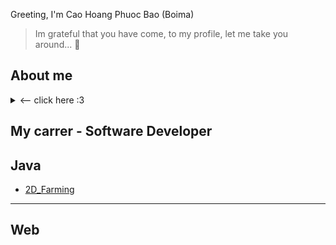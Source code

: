 Greeting, I'm Cao Hoang Phuoc Bao (Boima)

> Im grateful that you have come, to my profile, let me take you around... :wave:

About me 
---
<details>
  <summary> <-- click here :3 </summary>
  
  - My name is Cao Hoang Phuoc Bao, born in 2005 in a lovely small town in Thua Thien Hue, Vietnam.  
  
  - I am currently studying at VKU University. A place where people united together, working toward their dreams, and bring magic from imagination to real life.

  - If there are words that express myself, they would be: Enthusiastic, Intuitive, Decisive, and sometimes a little Over-Emotional_ist. 😉

  - Dog Lover.
  <picture>
    <img alt="Hello :3" src="https://images.pexels.com/photos/406014/pexels-photo-406014.jpeg?auto=compress&cs=tinysrgb&w=1260&h=750&dpr=2">
  </picture>
</details>

My carrer - Software Developer
---

## Java
- [2D_Farming](https://github.com/Boima12/2D_Farming.git)





---

## Web

